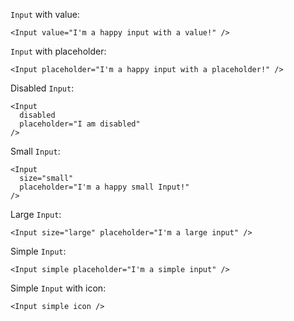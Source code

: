 `Input` with value:
```
<Input value="I'm a happy input with a value!" />
```

`Input` with placeholder:
```
<Input placeholder="I'm a happy input with a placeholder!" />
```

Disabled `Input`:
```
<Input
  disabled
  placeholder="I am disabled"
/>
```

Small `Input`:
```
<Input
  size="small"
  placeholder="I'm a happy small Input!"
/>
```

Large `Input`:
```
<Input size="large" placeholder="I'm a large input" />
```

Simple `Input`:
```
<Input simple placeholder="I'm a simple input" />
```

Simple `Input` with icon:
```
<Input simple icon />
```
